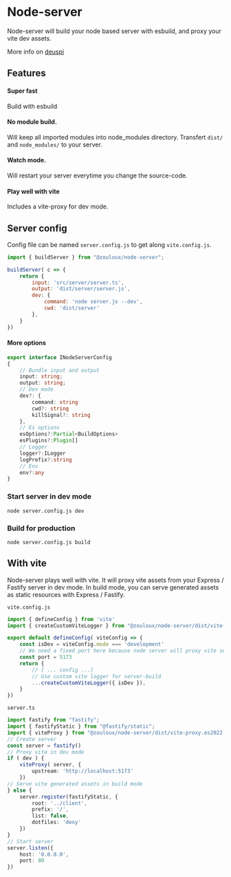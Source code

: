 # Node-server

Node-server will build your node based server with esbuild, and proxy your vite dev assets.

More info on [deuspi](https://github.com/zouloux/deuspi)

## Features

#### Super fast
Build with esbuild

#### No module build.
Will keep all imported modules into node_modules directory.
Transfert `dist/` and `node_modules/` to your server.

#### Watch mode.
Will restart your server everytime you change the source-code.

#### Play well with vite
Includes a vite-proxy for dev mode.

## Server config

Config file can be named `server.config.js` to get along `vite.config.js`.

```javascript
import { buildServer } from "@zouloux/node-server";

buildServer( c => {
	return {
		input: 'src/server/server.ts',
		output: 'dist/server/server.js',
		dev: {
			command: 'node server.js --dev',
			cwd: 'dist/server'
		},
	}
})
```

#### More options
```typescript
export interface INodeServerConfig
{
	// Bundle input and output
	input: string;
	output: string;
	// Dev mode
	dev?: {
		command: string
		cwd?: string
		killSignal?: string
	},
	// Es options
	esOptions?:Partial<BuildOptions>
	esPlugins?:Plugin[]
	// Logger
	logger?:ILogger
	logPrefix?:string
	// Env
	env?:any
}
```

### Start server in dev mode
`node server.config.js dev`

### Build for production
`node server.config.js build`

## With vite

Node-server plays well with vite.
It will proxy vite assets from your Express / Fastify server in dev mode.
In build mode, you can serve generated assets as static resources with Express / Fastify.

`vite.config.js`

```javascript
import { defineConfig } from 'vite'
import { createCustomViteLogger } from "@zouloux/node-server/dist/vite-custom-logger.es2022.mjs";

export default defineConfig( viteConfig => {
	const isDev = viteConfig.mode === 'development'
	// We need a fixed port here because node server will proxy vite server
	const port = 5173
	return {
		// [ ... config ...]
		// Use custom vite logger for server-build
		...createCustomViteLogger({ isDev }),
	}
})
```

`server.ts`

```typescript
import fastify from "fastify";
import { fastifyStatic } from "@fastify/static";
import { viteProxy } from "@zouloux/node-server/dist/vite-proxy.es2022.mjs";
// Create server
const server = fastify()
// Proxy vite in dev mode
if ( dev ) {
	viteProxy( server, {
		upstream: 'http://localhost:5173'
	})
// Serve vite generated assets in build mode
} else {
	server.register(fastifyStatic, {
		root: '../client',
		prefix: '/',
		list: false,
		dotfiles: 'deny'
	})
}
// Start server
server.listen({
	host: '0.0.0.0',
	port: 80
})
```